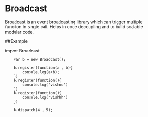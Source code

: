 # Broadcast
Broadcast is an event broadcasting library which can trigger multiple function in single call. Helps in code decoupling and to build scalable modular code.

##Example

 import Broadcast

        var b = new Broadcast();

        b.register(function(a , b){
            console.log(a+b);
        })
        b.register(function(){
            console.log('vishnu')
        })
        b.register(function(){
            console.log("vishhh")
        })

        b.dispatch(4 , 5);
